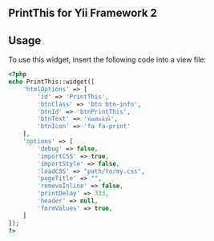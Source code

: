 PrintThis for Yii Framework 2
---

Usage
-----
To use this widget, insert the following code into a view file:
```php
<?php
echo PrintThis::widget([
	'htmlOptions' => [
		'id' => 'PrintThis',
		'btnClass' => 'btn btn-info',
		'btnId' => 'btnPrintThis',
		'btnText' => 'พิมพ์หน้านี้',
		'btnIcon' => 'fa fa-print'
	],
	'options' => [
		'debug' => false,
		'importCSS' => true,
		'importStyle' => false,
		'loadCSS' => "path/to/my.css",
		'pageTitle' => "",
		'removeInline' => false,
		'printDelay' => 333,
		'header' => null,
		'formValues' => true,
	]
]);
?>
```
